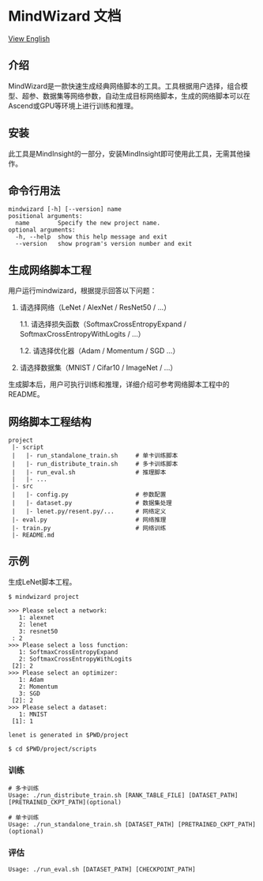 # MindWizard 文档

[View English](./README.md)

## 介绍

MindWizard是一款快速生成经典网络脚本的工具。工具根据用户选择，组合模型、超参、数据集等网络参数，自动生成目标网络脚本，生成的网络脚本可以在Ascend或GPU等环境上进行训练和推理。

## 安装

此工具是MindInsight的一部分，安装MindInsight即可使用此工具，无需其他操作。

## 命令行用法

```buildoutcfg
mindwizard [-h] [--version] name
positional arguments:
  name        Specify the new project name.
optional arguments:
  -h, --help  show this help message and exit
  --version   show program's version number and exit
```

## 生成网络脚本工程

用户运行mindwizard，根据提示回答以下问题：

1. 请选择网络（LeNet / AlexNet / ResNet50 / ...）

    1.1. 请选择损失函数（SoftmaxCrossEntropyExpand / SoftmaxCrossEntropyWithLogits / ...）

    1.2. 请选择优化器（Adam / Momentum / SGD ...）

2. 请选择数据集（MNIST / Cifar10 / ImageNet / ...）

生成脚本后，用户可执行训练和推理，详细介绍可参考网络脚本工程中的README。

## 网络脚本工程结构

```shell
project
 |- script
 |   |- run_standalone_train.sh     # 单卡训练脚本
 |   |- run_distribute_train.sh     # 多卡训练脚本
 |   |- run_eval.sh                 # 推理脚本
 |   |- ...
 |- src
 |   |- config.py                   # 参数配置
 |   |- dataset.py                  # 数据集处理
 |   |- lenet.py/resent.py/...      # 网络定义
 |- eval.py                         # 网络推理
 |- train.py                        # 网络训练
 |- README.md
```

## 示例

生成LeNet脚本工程。

```buildoutcfg
$ mindwizard project

>>> Please select a network:
   1: alexnet
   2: lenet
   3: resnet50
 : 2
>>> Please select a loss function:
   1: SoftmaxCrossEntropyExpand
   2: SoftmaxCrossEntropyWithLogits
 [2]: 2
>>> Please select an optimizer:
   1: Adam
   2: Momentum
   3: SGD
 [2]: 2
>>> Please select a dataset:
   1: MNIST
 [1]: 1

lenet is generated in $PWD/project

$ cd $PWD/project/scripts
```

### 训练

```
# 多卡训练
Usage: ./run_distribute_train.sh [RANK_TABLE_FILE] [DATASET_PATH] [PRETRAINED_CKPT_PATH](optional)

# 单卡训练
Usage: ./run_standalone_train.sh [DATASET_PATH] [PRETRAINED_CKPT_PATH](optional)
```

### 评估

```
Usage: ./run_eval.sh [DATASET_PATH] [CHECKPOINT_PATH]
```
